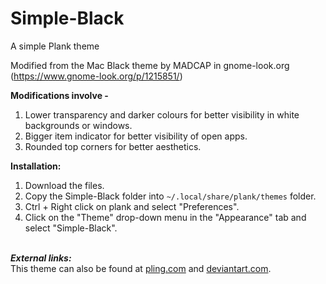 # Simple-Black
A simple Plank theme

Modified from the Mac Black theme by MADCAP in gnome-look.org (https://www.gnome-look.org/p/1215851/)

**Modifications involve -**
  1. Lower transparency and darker colours for better visibility in white backgrounds or windows.
  2. Bigger item indicator for better visibility of open apps.
  3. Rounded top corners for better aesthetics.

**Installation:**
  1. Download the files.
  2. Copy the Simple-Black folder into ```~/.local/share/plank/themes``` folder.
  3. Ctrl + Right click on plank and select "Preferences".
  4. Click on the "Theme" drop-down menu in the "Appearance" tab and select "Simple-Black".

<br>***External links:***<br>
This theme can also be found at [pling.com](https://www.pling.com/p/1392734/) and [deviantart.com](https://www.deviantart.com/bishwaruppaul/art/Simple-Black-845208003).
